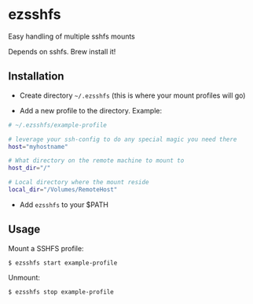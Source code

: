ezsshfs
=======

Easy handling of multiple sshfs mounts

Depends on sshfs. Brew install it!

## Installation

* Create directory `~/.ezsshfs` (this is where your mount profiles will go)

* Add a new profile to the directory. Example:

```bash
# ~/.ezsshfs/example-profile

# leverage your ssh-config to do any special magic you need there
host="myhostname"

# What directory on the remote machine to mount to
host_dir="/"

# Local directory where the mount reside
local_dir="/Volumes/RemoteHost"
```

* Add `ezsshfs` to your $PATH



## Usage

Mount a SSHFS profile:

    $ ezsshfs start example-profile

Unmount:

    $ ezsshfs stop example-profile
